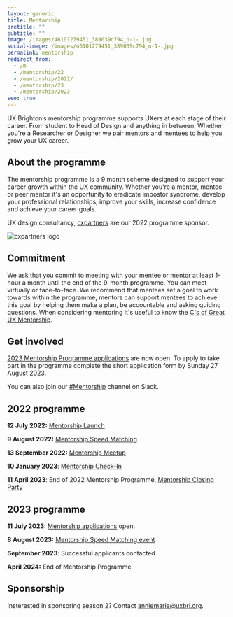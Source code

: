 ```yaml
---
layout: generic
title: Mentorship
pretitle: ""
subtitle: ""
image: /images/46101279451_389039c794_o-1-.jpg
social-image: /images/46101279451_389039c794_o-1-.jpg
permalink: mentorship
redirect_from:
  - /m
  - /mentorship/22
  - /mentorship/2022/
  - /mentorship/23
  - /mentorship/2023
seo: true
---
```

U﻿X Brighton’s mentorship programme supports UXers at each stage of their career. From student to Head of Design and anything in between. Whether you're a Researcher or Designer we pair mentors and mentees to help you grow your UX career. 

## A﻿bout the programme

T﻿he mentorship programme is a 9 month scheme designed to support your career growth within the UX community. Whether you're a mentor, mentee or peer mentor it's an opportunity to eradicate impostor syndrome, develop your professional relationships, improve your skills, increase confidence and achieve your career goals. 

U﻿X design consultancy, [cxpartners](https://www.cxpartners.co.uk/) are our 2022 programme sponsor. 

<img src="/images/cxpartners_logo_blue-black-1-.png" alt="cxpartners logo" class="image-align-right"/>

## C﻿ommitment

We ask that you commit to meeting with your mentee or mentor at least 1-hour a month until the end of the 9-month programme. You can meet virtually or face-to-face. We recommend that mentees set a goal to work towards within the programme, mentors can support mentees to achieve this goal by helping them make a plan, be accountable and asking guiding questions. When considering mentoring it's useful to know the [C's of Great UX Mentorship](https://youtu.be/0tZomurxE0w).

## Get involved

[2023 Mentorship Programme applications](https://forms.gle/NWLMMwq4BH2XvWvg9) are now open. To apply to take part in the programme complete the short application form by Sunday 27 August 2023. 

You can also join our [\#Mentorship](https://uxbri.slack.com/channels/mentorship) channel on Slack. 

## 2022 programme

**12 July 2022:** [Mentorship Launch](https://uxbri.org/mentorship-launch-22/) 

**9 August 2022:** [Mentorship Speed Matching](https://uxbri.org/speed-matching/)

**13 September 2022:** [Mentorship Meetup](https://uxbri.org/mentorship-meet-up/) 

**10 January 2023**: [Mentorship Check-In](https://uxbri.org/mentorship-check-in) 

**11 April 2023**: End of 2022 Mentorship Programme, [Mentorship Closing Party](https://uxbri.org/mentorship-closing-party) 

## 2023 programme

**11 July 2023**: [Mentorship applications](https://forms.gle/NWLMMwq4BH2XvWvg9) o﻿pen. 

**8 August 2023:** [M﻿entorship Speed Matching event](https://uxbri.org/mentorship-speed-matching/)

**September 2023**: S﻿uccessful applicants contacted

**April 2024:** End of Mentorship Programme 

## S﻿ponsorship

Insterested in sponsoring season 2? Contact [anniemarie@uxbri.org](anniemarie@uxbri.org).
